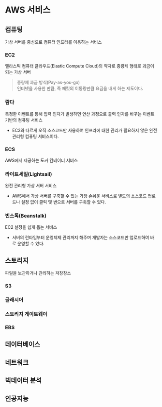 # AWS 서비스
## 컴퓨팅
가상 서버를 중심으로 컴퓨터 인프라를 이용하는 서비스
### EC2
엘라스틱 컴퓨터 클라우드(Elastic Compute Cloud)의 약자로 종량제 형태로 과금이 되는 가상 서버

> 종량제 과금 방식(Pay-as-you-go)   
> 인터넷을 사용한 만큼, 즉 패킷의 이동량만큼 요금을 내게 하는 제도이다.

### 람다
특정한 이벤트를 통해 입력 인자가 발생하면 연산 과정으로 출력 인자를 바꾸는 이벤트 기반의 컴퓨팅 서비스
- EC2와 다르게 오직 소스코드만 사용하여 인프라에 대한 관리가 필요하지 않은 완전 관리형 컴퓨팅 서비스이다.

### ECS
AWS에서 제공하는 도커 컨테이너 서비스

### 라이트세일(Lightsail)
완전 관리형 가상 서버 서비스
- AWS에서 가상 서버를 구축할 수 있는 가장 손쉬운 서비스로 별도의 소스코드 업로드나 설정 없이 클릭 몇 번으로 서버를 구축할 수 있다.

### 빈스톡(Beanstalk)
EC2 설정을 쉽게 돕는 서비스
- 서버의 런타임부터 운영체제 관리까지 해주며 개발자는 소스코드만 업로드하여 바로 운영할 수 있다.

## 스토리지
파일을 보관하거나 관리하는 저장장소
### S3


### 글래시어

### 스토리지 게이트웨이

### EBS

## 데이터베이스
## 네트워크
## 빅데이터 분석
## 인공지능